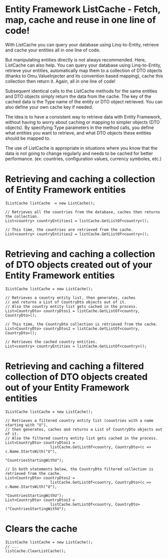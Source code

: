 ﻿Entity Framework ListCache - Fetch, map, cache and reuse in one line of code!
=============================================================================

With ListCache you can query your database using Linq-to-Entity, retrieve and cache your entities all in one line of code.
 
But manipulating entities directly is not always recommended. Here, ListCache can also help. You can query your database using Linq-to-Entity, retrieve your entities, automatically map them to a collection of DTO objects (thanks to Omu.ValueInjecter and its convention based mapping), cache this collection then return it. Again, all in one line of code!

Subsequent identical calls to the ListCache methods for the same entities and DTO objects simply return the data from the cache. The key of the cached data is the Type name of the entity or DTO object retrieved. You can also define your own cache key if needed.

The idea is to have a consistent way to retrieve data with Entity Framework, without having to worry about caching or mapping to simpler objects (DTO objects). By specifying Type parameters in the method calls, you define what entities you want to retrieve, and what DTO objects these entities should be mapped to. 

The use of ListCache is appropriate in situations where you know that the data is not going to change regularly and needs to be cached for better performance. (ex: countries, configuration values, currency symboles, etc.)


Retrieving and caching a collection of Entity Framework entities
================================================================
```
IListCache listCache  = new ListCache();

// Retrieves all the countries from the database, caches then returns the collection.
List<country> countryEntities1 = listCache.GetListOf<country>(); 

// This time, the countries are retrieved from the cache.
List<country> countryEntities2 = listCache.GetListOf<country>(); 
```

Retrieving and caching a collection of DTO objects created out of your Entity Framework entities
================================================================================================
```
IListCache listCache = new ListCache();

// Retrieves a country entity list, then generates, caches 
// and returns a List of CountryDto objects out of it. 
// Also the country entity list gets cached in the process.
List<CountryDto> countryDtos1 = listCache.GetListOf<country, CountryDto>(); 

// This time, the CountryDto collection is retrieved from the cache.
List<CountryDto> countryDtos2 = listCache.GetListOf<country, CountryDto>();

// Retrieves the cached country entities.
List<country> countryEntities = listCache.GetListOf<country>(); 
```

Retrieving and caching a filtered collection of DTO objects created out of your Entity Framework entities
=========================================================================================================
```
IListCache listCache = new ListCache();

// Retrieves a filtered country entity list (countries with a name starting with "U"), 
// then generates, caches and returns a List of CountryDto objects out of it. 
// Also the filtered country entity list gets cached in the process.
List<CountryDto> countryDtos1 = 
					listCache.GetListOf<country, CountryDto>(c => c.Name.StartsWith("U"), 
															 "CountriesStartingWithU"); 

// In both statements below, the CountryDto filtered collection is retrieved from the cache.
List<CountryDto> countryDtos2 = 
					listCache.GetListOf<country, CountryDto>(c => c.Name.StartsWith("U"), 
															 "CountriesStartingWithU"); 
List<CountryDto> countryDtos3 = 
					listCache.GetListOf<country, CountryDto>("CountriesStartingWithU");
```

Clears the cache
=========================================================================================================
```
IListCache listCache = new ListCache();
// ...
listCache.ClearListCache();
```
